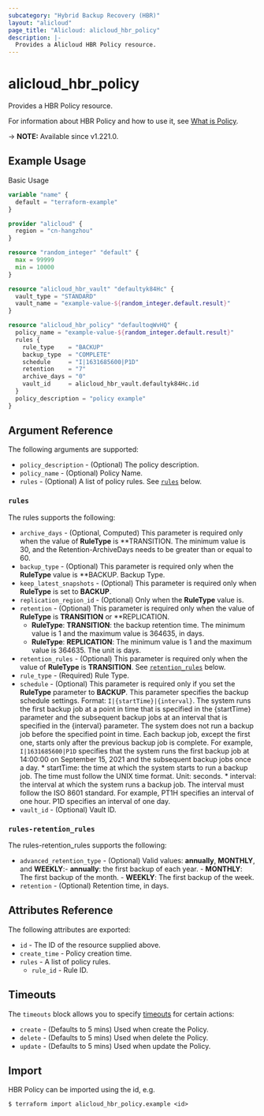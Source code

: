 ```yaml
---
subcategory: "Hybrid Backup Recovery (HBR)"
layout: "alicloud"
page_title: "Alicloud: alicloud_hbr_policy"
description: |-
  Provides a Alicloud HBR Policy resource.
---
```


# alicloud_hbr_policy

Provides a HBR Policy resource. 

For information about HBR Policy and how to use it, see [What is Policy](https://www.alibabacloud.com/help/en/cloud-backup/developer-reference/api-hbr-2017-09-08-createpolicyv2).

-> **NOTE:** Available since v1.221.0.

## Example Usage

Basic Usage

```terraform
variable "name" {
  default = "terraform-example"
}

provider "alicloud" {
  region = "cn-hangzhou"
}

resource "random_integer" "default" {
  max = 99999
  min = 10000
}

resource "alicloud_hbr_vault" "defaultyk84Hc" {
  vault_type = "STANDARD"
  vault_name = "example-value-${random_integer.default.result}"
}

resource "alicloud_hbr_policy" "defaultoqWvHQ" {
  policy_name = "example-value-${random_integer.default.result}"
  rules {
    rule_type    = "BACKUP"
    backup_type  = "COMPLETE"
    schedule     = "I|1631685600|P1D"
    retention    = "7"
    archive_days = "0"
    vault_id     = alicloud_hbr_vault.defaultyk84Hc.id
  }
  policy_description = "policy example"
}
```

## Argument Reference

The following arguments are supported:
* `policy_description` - (Optional) The policy description.
* `policy_name` - (Optional) Policy Name.
* `rules` - (Optional) A list of policy rules. See [`rules`](#rules) below.

### `rules`

The rules supports the following:
* `archive_days` - (Optional, Computed) This parameter is required only when the value of **RuleType** is **TRANSITION. The minimum value is 30, and the Retention-ArchiveDays needs to be greater than or equal to 60.
* `backup_type` - (Optional) This parameter is required only when the **RuleType** value is **BACKUP. Backup Type.
* `keep_latest_snapshots` - (Optional) This parameter is required only when **RuleType** is set to **BACKUP**.
* `replication_region_id` - (Optional) Only when the **RuleType** value is.
* `retention` - (Optional) This parameter is required only when the value of **RuleType** is **TRANSITION** or **REPLICATION.
  - **RuleType**: **TRANSITION**: the backup retention time. The minimum value is 1 and the maximum value is 364635, in days.
  - **RuleType**: **REPLICATION**: The minimum value is 1 and the maximum value is 364635. The unit is days.
* `retention_rules` - (Optional) This parameter is required only when the value of **RuleType** is **TRANSITION**. See [`retention_rules`](#rules-retention_rules) below.
* `rule_type` - (Required) Rule Type.
* `schedule` - (Optional) This parameter is required only if you set the **RuleType** parameter to **BACKUP**. This parameter specifies the backup schedule settings. Format: `I|{startTime}|{interval}`. The system runs the first backup job at a point in time that is specified in the {startTime} parameter and the subsequent backup jobs at an interval that is specified in the {interval} parameter. The system does not run a backup job before the specified point in time. Each backup job, except the first one, starts only after the previous backup job is complete. For example, `I|1631685600|P1D` specifies that the system runs the first backup job at 14:00:00 on September 15, 2021 and the subsequent backup jobs once a day.  *   startTime: the time at which the system starts to run a backup job. The time must follow the UNIX time format. Unit: seconds. *   interval: the interval at which the system runs a backup job. The interval must follow the ISO 8601 standard. For example, PT1H specifies an interval of one hour. P1D specifies an interval of one day.
* `vault_id` - (Optional) Vault ID.

### `rules-retention_rules`

The rules-retention_rules supports the following:
* `advanced_retention_type` - (Optional) Valid values: **annually**, **MONTHLY**, and **WEEKLY**:- **annually**: the first backup of each year. - **MONTHLY**: The first backup of the month. - **WEEKLY**: The first backup of the week.
* `retention` - (Optional) Retention time, in days.

## Attributes Reference

The following attributes are exported:
* `id` - The ID of the resource supplied above.
* `create_time` - Policy creation time.
* `rules` - A list of policy rules.
  * `rule_id` - Rule ID.

## Timeouts

The `timeouts` block allows you to specify [timeouts](https://www.terraform.io/docs/configuration-0-11/resources.html#timeouts) for certain actions:
* `create` - (Defaults to 5 mins) Used when create the Policy.
* `delete` - (Defaults to 5 mins) Used when delete the Policy.
* `update` - (Defaults to 5 mins) Used when update the Policy.

## Import

HBR Policy can be imported using the id, e.g.

```shell
$ terraform import alicloud_hbr_policy.example <id>
```
